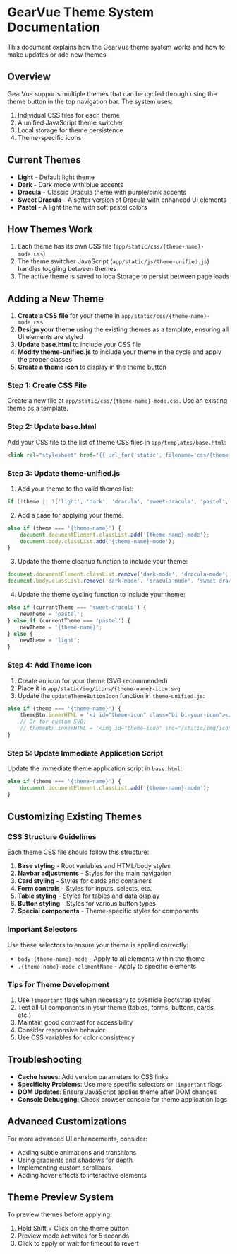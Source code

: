 # GearVue Theme System Documentation

This document explains how the GearVue theme system works and how to make updates or add new themes.

## Overview

GearVue supports multiple themes that can be cycled through using the theme button in the top navigation bar. The system uses:

1. Individual CSS files for each theme
2. A unified JavaScript theme switcher
3. Local storage for theme persistence
4. Theme-specific icons

## Current Themes

- **Light** - Default light theme
- **Dark** - Dark mode with blue accents
- **Dracula** - Classic Dracula theme with purple/pink accents
- **Sweet Dracula** - A softer version of Dracula with enhanced UI elements
- **Pastel** - A light theme with soft pastel colors

## How Themes Work

1. Each theme has its own CSS file (`app/static/css/{theme-name}-mode.css`)
2. The theme switcher JavaScript (`app/static/js/theme-unified.js`) handles toggling between themes
3. The active theme is saved to localStorage to persist between page loads

## Adding a New Theme

1. **Create a CSS file** for your theme in `app/static/css/{theme-name}-mode.css`
2. **Design your theme** using the existing themes as a template, ensuring all UI elements are styled
3. **Update base.html** to include your CSS file
4. **Modify theme-unified.js** to include your theme in the cycle and apply the proper classes
5. **Create a theme icon** to display in the theme button

### Step 1: Create CSS File

Create a new file at `app/static/css/{theme-name}-mode.css`. Use an existing theme as a template.

### Step 2: Update base.html

Add your CSS file to the list of theme CSS files in `app/templates/base.html`:

```html
<link rel="stylesheet" href="{{ url_for('static', filename='css/{theme-name}-mode.css') }}?v={{ now.timestamp()|int }}">
```

### Step 3: Update theme-unified.js

1. Add your theme to the valid themes list:

```javascript
if (!theme || !['light', 'dark', 'dracula', 'sweet-dracula', 'pastel', '{theme-name}'].includes(theme)) {
```

2. Add a case for applying your theme:

```javascript
else if (theme === '{theme-name}') {
    document.documentElement.classList.add('{theme-name}-mode');
    document.body.classList.add('{theme-name}-mode');
}
```

3. Update the theme cleanup function to include your theme:

```javascript
document.documentElement.classList.remove('dark-mode', 'dracula-mode', 'sweet-dracula-mode', 'pastel-mode', '{theme-name}-mode');
document.body.classList.remove('dark-mode', 'dracula-mode', 'sweet-dracula-mode', 'pastel-mode', '{theme-name}-mode');
```

4. Update the theme cycling function to include your theme:

```javascript
else if (currentTheme === 'sweet-dracula') {
    newTheme = 'pastel';
} else if (currentTheme === 'pastel') {
    newTheme = '{theme-name}';
} else {
    newTheme = 'light';
}
```

### Step 4: Add Theme Icon

1. Create an icon for your theme (SVG recommended)
2. Place it in `app/static/img/icons/{theme-name}-icon.svg`
3. Update the `updateThemeButtonIcon` function in `theme-unified.js`:

```javascript
else if (theme === '{theme-name}') {
    themeBtn.innerHTML = '<i id="theme-icon" class="bi bi-your-icon"></i>';
    // Or for custom SVG:
    // themeBtn.innerHTML = '<img id="theme-icon" src="/static/img/icons/{theme-name}-icon.svg" style="width:38px;height:38px;margin-top:-10px;margin-bottom:-10px;margin-left:-8px;margin-right:-8px;" />';
}
```

### Step 5: Update Immediate Application Script

Update the immediate theme application script in `base.html`:

```javascript
else if (theme === '{theme-name}') {
    document.documentElement.classList.add('{theme-name}-mode');
}
```

## Customizing Existing Themes

### CSS Structure Guidelines

Each theme CSS file should follow this structure:

1. **Base styling** - Root variables and HTML/body styles
2. **Navbar adjustments** - Styles for the main navigation
3. **Card styling** - Styles for cards and containers
4. **Form controls** - Styles for inputs, selects, etc.
5. **Table styling** - Styles for tables and data display
6. **Button styling** - Styles for various button types
7. **Special components** - Theme-specific styles for components

### Important Selectors

Use these selectors to ensure your theme is applied correctly:

- `body.{theme-name}-mode` - Apply to all elements within the theme
- `.{theme-name}-mode elementName` - Apply to specific elements

### Tips for Theme Development

1. Use `!important` flags when necessary to override Bootstrap styles
2. Test all UI components in your theme (tables, forms, buttons, cards, etc.)
3. Maintain good contrast for accessibility
4. Consider responsive behavior
5. Use CSS variables for color consistency

## Troubleshooting

- **Cache Issues**: Add version parameters to CSS links
- **Specificity Problems**: Use more specific selectors or `!important` flags
- **DOM Updates**: Ensure JavaScript applies theme after DOM changes
- **Console Debugging**: Check browser console for theme application logs

## Advanced Customizations

For more advanced UI enhancements, consider:

- Adding subtle animations and transitions
- Using gradients and shadows for depth
- Implementing custom scrollbars
- Adding hover effects to interactive elements

## Theme Preview System

To preview themes before applying:
1. Hold Shift + Click on the theme button
2. Preview mode activates for 5 seconds
3. Click to apply or wait for timeout to revert